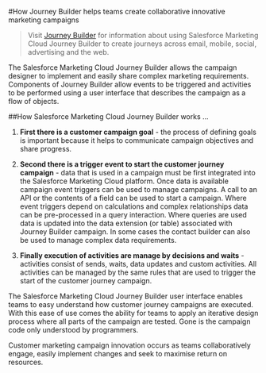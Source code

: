 #How Journey Builder helps teams create collaborative innovative marketing campaigns

> Visit [Journey Builder](https://www.salesforce.com/products/marketing-cloud/platform/digital-marketing-optimization/) for information about using Salesforce Marketing Cloud Journey Builder to create journeys across email, mobile, social, advertising and the web.

The Salesforce Marketing Cloud Journey Builder allows the campaign designer to implement and easily share complex marketing requirements. Components of Journey Builder allow events to be triggered and activities to be performed using a user interface that describes the campaign as a flow of objects.

##How Salesforce Marketing Cloud Journey Builder works ...

1. **First there is a customer campaign goal** - the process of defining goals is important because it helps to communicate campaign objectives and share progress.

2. **Second there is a trigger event to start the customer journey campaign** - data that is used in a campaign must be first integrated into the Salesforce Marketing Cloud platform. Once data is available campaign event triggers can be used to manage campaigns. A call to an API or the contents of a field can be used to start a campaign. Where event triggers depend on calculations and complex relationships data can be pre-processed in a query interaction. Where queries are used data is updated into the data extension (or table) associated with Journey Builder campaign. In some cases the contact builder can also be used to manage complex data requirements.

3. **Finally execution of activities are manage by decisions and waits** - activities consist of sends, waits, data updates and custom activities. All activities can be managed by the same rules that are used to trigger the start of the customer journey campaign.

The Salesforce Marketing Cloud Journey Builder user interface enables teams to easy understand how customer journey campaigns are executed. With this ease of use comes the ability for teams to apply an iterative design process where all parts of the campaign are tested. Gone is the campaign code only understood by programmers.

Customer marketing campaign innovation occurs as teams collaboratively engage, easily implement changes and seek to maximise return on resources.